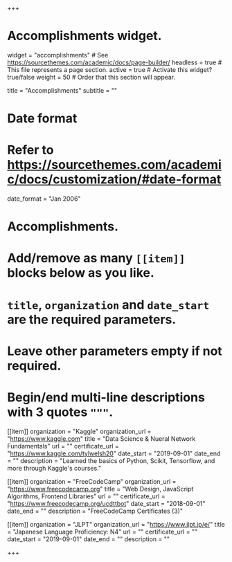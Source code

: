 +++
# Accomplishments widget.
widget = "accomplishments"  # See https://sourcethemes.com/academic/docs/page-builder/
headless = true  # This file represents a page section.
active = true  # Activate this widget? true/false
weight = 50  # Order that this section will appear.

title = "Accomplish&shy;ments"
subtitle = ""

# Date format
#   Refer to https://sourcethemes.com/academic/docs/customization/#date-format
date_format = "Jan 2006"

# Accomplishments.
#   Add/remove as many `[[item]]` blocks below as you like.
#   `title`, `organization` and `date_start` are the required parameters.
#   Leave other parameters empty if not required.
#   Begin/end multi-line descriptions with 3 quotes `"""`.

[[item]]
  organization = "Kaggle"
  organization_url = "https://www.kaggle.com"
  title = "Data Science & Nueral Network Fundamentals"
  url = ""
  certificate_url = "https://www.kaggle.com/tylwelsh20"
  date_start = "2019-09-01"
  date_end = ""
  description = "Learned the basics of Python, Scikit, Tensorflow, and more through Kaggle's courses."

[[item]]
  organization = "FreeCodeCamp"
  organization_url = "https://www.freecodecamp.org"
  title = "Web Design, JavaScript Algorithms, Frontend Libraries"
  url = ""
  certificate_url = "https://www.freecodecamp.org/ucdttbot"
  date_start = "2018-09-01"
  date_end = ""
  description = "FreeCodeCamp Certificates (3)"
  
[[item]]
  organization = "JLPT"
  organization_url = "https://www.jlpt.jp/e/"
  title = "Japanese Language Proficiency: N4"
  url = ""
  certificate_url = ""
  date_start = "2019-09-01"
  date_end = ""
  description = ""

+++
